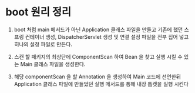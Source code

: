 # boot 원리 정리

1. boot 처럼 main 메서드가 아닌 Application 클래스 파일을 만들고 기존에 했던 스프링 컨테이너 생성, DispatcherServlet 생성 및 연결
   설정 파일을 전부 집어 넣고 히나의 설정 파일로 만든다.

2. 스캔 할 패키지의 최상단에 ComponentScan 하여 Bean 을 찾고 실행 시킬 수 있는 Main 클래스 파일을 생성한다.
3. 해당 componentScan 을 할 Annotation 을 생성하여 Main 코드에 선언한뒤 Application 클래스 파일에 만들었던 실행 메서드를 통해 내장 톰캣을 실행 시킨다

